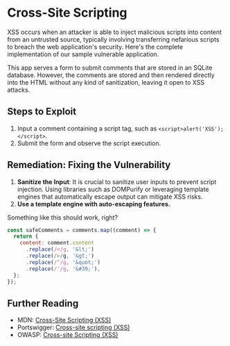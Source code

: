 # Cross-Site Scripting

XSS occurs when an attacker is able to inject malicious scripts into content from an untrusted source, typically involving transferring nefarious scripts to breach the web application's security. Here's the complete implementation of our sample vulnerable application.

This app serves a form to submit comments that are stored in an SQLite database. However, the comments are stored and then rendered directly into the HTML without any kind of sanitization, leaving it open to XSS attacks.

## Steps to Exploit

1. Input a comment containing a script tag, such as `<script>alert('XSS');</script>`.
2. Submit the form and observe the script execution.

## Remediation: Fixing the Vulnerability

1. **Sanitize the Input**: It is crucial to sanitize user inputs to prevent script injection. Using libraries such as DOMPurify or leveraging template engines that automatically escape output can mitigate XSS risks.
2. **Use a template engine with auto-escaping features.**

Something like this should work, right?

```javascript
const safeComments = comments.map((comment) => {
  return {
    content: comment.content
      .replace(/</g, '&lt;')
      .replace(/>/g, '&gt;')
      .replace(/"/g, '&quot;')
      .replace(/'/g, '&#39;'),
  };
});
```

## Further Reading

- MDN: [Cross-Site Scripting (XSS)](https://developer.mozilla.org/en-US/docs/Glossary/Cross-site_scripting)
- Portswigger: [Cross-site scripting (XSS)](https://portswigger.net/web-security/cross-site-scripting)
- OWASP: [Cross-site Scripting (XSS)](https://owasp.org/www-community/attacks/xss/)
